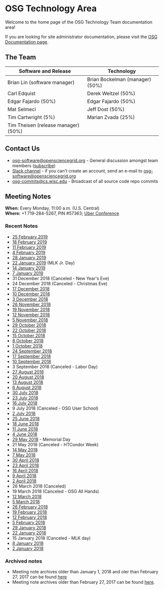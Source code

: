 OSG Technology Area
===================

Welcome to the home page of the OSG Technology Team documentation area!

If you are looking for site administrator documentation, please visit the [OSG Documentation page](https://www.opensciencegrid.org/docs/).

The Team
--------

| Software and Release | Technology |
| ----------------- | -- |
| Brian Lin (software manager) | Brian Bockelman (manager) (50%) |
| Carl Edquist | Derek Weitzel (50%) |
| Edgar Fajardo (50%)| Edgar Fajardo (50%) |
| Mat Selmeci | Jeff Dost (50%) |
| Tim Cartwright (5%) | Marian Zvada (25%) |
| Tim Theisen (release manager) (50%) | |

Contact Us
----------

-  [osg-software@opensciencegrid.org](mailto:osg-software@opensciencegrid.org) - General discussion amongst team members
   ([subscribe](https://listserv.fnal.gov/scripts/wa.exe?A0=osg-software))
-  [Slack channel](https://opensciencegrid.slack.com/messages/osg-software) - if you can't create an account, send an e-mail to [osg-software@opensciencegrid.org](mailto:osg-software@opensciencegrid.org)
-  [osg-commits@cs.wisc.edu](mailto:osg-commits@cs.wisc.edu) - Broadcast of all source code repo commits

Meeting Notes
-------------

**When:** Every Monday, 11:00 a.m. (U.S. Central)    
**Where:** +1 719-284-5267, PIN #57363; [Uber Conference](https://www.uberconference.com/osgblin)

### Recent Notes ###

  * [25 February 2019](/meetings/2019/TechArea20190225)
  * [18 February 2019](/meetings/2019/TechArea20190218)
  * [11 February 2019](/meetings/2019/TechArea20190211)
  * [4 February 2019](/meetings/2019/TechArea20190204)
  * [28 January 2019](/meetings/2019/TechArea20190128)
  * [22 January 2019](/meetings/2019/TechArea20190122) (MLK Jr. Day)
  * [14 January 2019](/meetings/2019/TechArea20190114)
  * [7 January 2019](/meetings/2019/TechArea20190107)
  * 31 December 2018 (Canceled - New Year's Eve)
  * 24 December 2018 (Canceled - Christmas Eve)
  * [17 December 2018](/meetings/2018/TechArea20181217)
  * [10 December 2018](/meetings/2018/TechArea20181210)
  * [3 December 2018](/meetings/2018/TechArea20181203)
  * [26 November 2018](/meetings/2018/TechArea20181126)
  * [19 November 2018](/meetings/2018/TechArea20181119)
  * [12 November 2018](/meetings/2018/TechArea20181112)
  * [5 November 2018](/meetings/2018/TechArea20181105)
  * [29 October 2018](/meetings/2018/TechArea20181029)
  * [22 October 2018](/meetings/2018/TechArea20181022)
  * [15 October 2018](/meetings/2018/TechArea20181015)
  * [8 October 2018](/meetings/2018/TechArea20181008)
  * [1 October 2018](/meetings/2018/TechArea20181001)
  * [24 September 2018](/meetings/2018/TechArea20180924)
  * [17 September 2018](/meetings/2018/TechArea20180917)
  * [10 September 2018](/meetings/2018/TechArea20180910)
  * 3 September 2018 (Canceled - Labor Day)
  * [27 August 2018](meetings/2018/TechArea20180827)
  * [20 August 2018](meetings/2018/TechArea20180820)
  * [13 August 2018](meetings/2018/TechArea20180813)
  * [6 August 2018](meetings/2018/TechArea20180806)
  * [30 July 2018](meetings/2018/TechArea20180730)
  * [23 July 2018](meetings/2018/TechArea20180723)
  * [16 July 2018](meetings/2018/TechArea20180716)
  * 9 July 2018 (Canceled - OSG User School)
  * [2 July 2018](meetings/2018/TechArea20180702)
  * [25 June 2018](meetings/2018/TechArea20180625)
  * [18 June 2018](meetings/2018/TechArea20180618)
  * [11 June 2018](meetings/2018/TechArea20180611)
  * [4 June 2018](meetings/2018/TechArea20180604)
  * [29 May 2018](meetings/2018/TechArea20180529) - Memorial Day
  * 21 May 2018 (Canceled - HTCondor Week)
  * [14 May 2018](meetings/2018/TechArea20180514)
  * [7 May 2018](meetings/2018/TechArea20180507)
  * [30 April 2018](meetings/2018/TechArea20180430)
  * [23 April 2018](meetings/2018/TechArea20180423)
  * [16 April 2018](meetings/2018/TechArea20180416)
  * [9 April 2018](meetings/2018/TechArea20180409)
  * [2 April 2018](meetings/2018/TechArea20180402)
  * 26 March 2018 (Canceled)
  * 19 March 2018 (Canceled - OSG All Hands)
  * [12 March 2018](meetings/2018/TechArea20180312)
  * [5 March 2018](meetings/2018/TechArea20180305)
  * [26 February 2018](meetings/2018/TechArea20180226)
  * [19 February 2018](meetings/2018/TechArea20180219)
  * [12 February 2018](meetings/2018/TechArea20180212)
  * [5 February 2018](meetings/2018/TechArea20180205)
  * [29 January 2018](meetings/2018/TechArea20180129)
  * [22 January 2018](meetings/2018/TechArea20180122)
  * 15 January 2018 (Canceled - MLK day)
  * [8 January 2018](meetings/2018/TechArea20180108)
  * [2 January 2018](meetings/2018/TechArea20180102)

### Archived notes ###

- Meeting note archives older than January 1, 2018 and oler than February 27, 2017 can be found
  [here](https://github.com/opensciencegrid/technology/tree/master/docs/meetings/2017)
- Meeting note archives older than February 27, 2017 can be found
  [here](https://github.com/opensciencegrid/technology/tree/master/docs/meetings).
